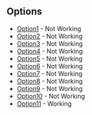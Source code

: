 ## Options

* [Option1](https://github.com/oznakn/nest-nested-schema-issue/tree/option1) - Not Working
* [Option2](https://github.com/oznakn/nest-nested-schema-issue/tree/option2) - Not Working
* [Option3](https://github.com/oznakn/nest-nested-schema-issue/tree/option3) - Not Working
* [Option4](https://github.com/oznakn/nest-nested-schema-issue/tree/option4) - Not Working
* [Option5](https://github.com/oznakn/nest-nested-schema-issue/tree/option5) - Not Working
* [Option6](https://github.com/oznakn/nest-nested-schema-issue/tree/option6) - Not Working
* [Option7](https://github.com/oznakn/nest-nested-schema-issue/tree/option7) - Not Working
* [Option8](https://github.com/oznakn/nest-nested-schema-issue/tree/option8) - Not Working
* [Option9](https://github.com/oznakn/nest-nested-schema-issue/tree/option9) - Not Working
* [Option10](https://github.com/oznakn/nest-nested-schema-issue/tree/option10) - Not Working
* [Option11](https://github.com/oznakn/nest-nested-schema-issue/tree/option11) - Working
